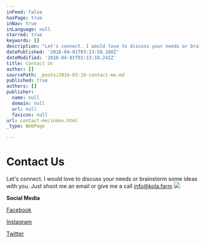 ```yaml
---
inFeed: false
hasPage: true
inNav: true
inLanguage: null
starred: true
keywords: []
description: "Let's connect. I would love to discuss your needs or brainstorm some ideas with you. Just shoot me an email or give me a call info@kola.farm"
datePublished: '2016-04-01T03:13:58.180Z'
dateModified: '2016-04-01T03:13:18.242Z'
title: Contact Us
author: []
sourcePath: _posts/2016-03-10-contact-me.md
published: true
authors: []
publisher:
  name: null
  domain: null
  url: null
  favicon: null
url: contact-me/index.html
_type: WebPage

---
```

# Contact Us

Let's connect. I would love to discuss your needs or brainstorm some ideas with you. Just shoot me an email or give me a call [info@kola.farm][0]
![](https://s3-us-west-2.amazonaws.com/the-grid-img/p/bda25ba121b4146bfb29a5e47bcdcef1cbb493d6.jpg)

**Social Media**

[Facebook][1]

[Instagram][2]

[Twitter][3]

[0]: info@kola.farm
[1]: https://www.facebook.com/goati.icleora/
[2]: https://www.instagram.com/kolafarms
[3]: https://twitter.com/kolafarms